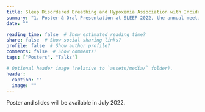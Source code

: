 ```yaml
---
title: Sleep Disordered Breathing and Hypoxemia Association with Incident Atrial Fibrillation in a Clinic-Based Cohort
summary: "1. Poster & Oral Presentation at SLEEP 2022, the annual meeting of the Associated Professional Sleep Societies and 2. Platform Presentation at the Cleveland Clinic Neurological Institute Forum for Trainees 2022 Research Day"
date: ""

reading_time: false  # Show estimated reading time?
share: false  # Show social sharing links?
profile: false  # Show author profile?
comments: false  # Show comments?
tags: ["Posters", "Talks"]

# Optional header image (relative to `assets/media/` folder).
header:
  caption: ""
  image: ""
---
```


Poster and slides will be available in July 2022.

